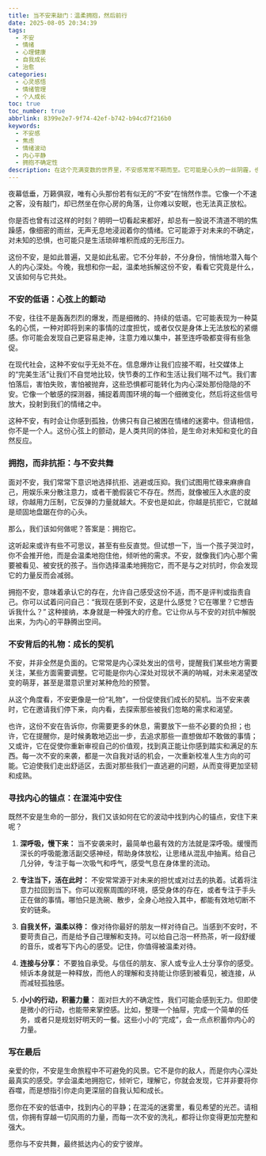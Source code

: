 ```yaml
---
title: 当不安来敲门：温柔拥抱，然后前行
date: 2025-08-05 20:34:39
tags:
  - 不安
  - 情绪
  - 心理健康
  - 自我成长
  - 治愈
categories:
  - 心灵感悟
  - 情绪管理
  - 个人成长
toc: true
toc_number: true
abbrlink: 8399e2e7-9f74-42ef-b742-b94cd7f216b0
keywords:
  - 不安感
  - 焦虑
  - 情绪波动
  - 内心平静
  - 拥抱不确定性
description: 在这个充满变数的世界里，不安感常常不期而至。它可能是心头的一丝阴霾，也可能是深夜里辗转反侧的思绪。这篇文章将带你温柔地探索不安的本质，学会如何与它共处，甚至从中汲取成长的力量，最终找到内心的平静与希望。
---
```


夜幕低垂，万籁俱寂，唯有心头那份若有似无的“不安”在悄然作祟。它像一个不速之客，没有敲门，却已然坐在你心房的角落，让你难以安眠，也无法真正放松。

你是否也曾有过这样的时刻？明明一切看起来都好，却总有一股说不清道不明的焦躁感，像细密的雨丝，无声无息地浸润着你的情绪。它可能源于对未来的不确定，对未知的恐惧，也可能只是生活琐碎堆积而成的无形压力。

这份不安，是如此普遍，又是如此私密。它不分年龄，不分身份，悄悄地潜入每个人的内心深处。今晚，我想和你一起，温柔地拆解这份不安，看看它究竟是什么，又该如何与它共处。

### 不安的低语：心弦上的颤动

不安，往往不是轰轰烈烈的爆发，而是细微的、持续的低语。它可能表现为一种莫名的心慌，一种对即将到来的事情的过度担忧，或者仅仅是身体上无法放松的紧绷感。你可能会发现自己更容易走神，注意力难以集中，甚至连呼吸都变得有些急促。

在现代社会，这种不安似乎无处不在。信息爆炸让我们应接不暇，社交媒体上的“完美生活”让我们不自觉地比较，快节奏的工作和生活让我们喘不过气。我们害怕落后，害怕失败，害怕被抛弃，这些恐惧都可能转化为内心深处那份隐隐的不安。它像一个敏感的探测器，捕捉着周围环境的每一个细微变化，然后将这些信号放大，投射到我们的情绪之中。

这种不安，有时会让你感到孤独，仿佛只有自己被困在情绪的迷雾中。但请相信，你不是一个人。这份心弦上的颤动，是人类共同的体验，是生命对未知和变化的自然反应。

### 拥抱，而非抗拒：与不安共舞

面对不安，我们常常下意识地选择抗拒、逃避或压抑。我们试图用忙碌来麻痹自己，用娱乐来分散注意力，或者干脆假装它不存在。然而，就像被压入水底的皮球，你越用力压制，它反弹的力量就越大。不安也是如此，你越是抗拒它，它就越是顽固地盘踞在你的心头。

那么，我们该如何做呢？答案是：拥抱它。

这听起来或许有些不可思议，甚至有些反直觉。但试想一下，当一个孩子哭泣时，你不会推开他，而是会温柔地抱住他，倾听他的需求。不安，就像我们内心那个需要被看见、被安抚的孩子。当你选择温柔地拥抱它，而不是与之对抗时，你会发现它的力量反而会减弱。

拥抱不安，意味着承认它的存在，允许自己感受这份不适，而不是评判或指责自己。你可以试着问问自己：“我现在感到不安，这是什么感觉？它在哪里？它想告诉我什么？” 这种接纳，本身就是一种强大的疗愈。它让你从与不安的对抗中解脱出来，为内心的平静腾出空间。

### 不安背后的礼物：成长的契机

不安，并非全然是负面的。它常常是内心深处发出的信号，提醒我们某些地方需要关注，某些方面需要调整。它可能是你内心深处对现状不满的呐喊，对未来渴望改变的萌芽，甚至是潜意识里对某种危险的预警。

从这个角度看，不安更像是一份“礼物”，一份促使我们成长的契机。当不安来袭时，它在邀请我们停下来，向内看，去探索那些被我们忽略的需求和渴望。

也许，这份不安在告诉你，你需要更多的休息，需要放下一些不必要的负担；也许，它在提醒你，是时候勇敢地迈出一步，去追求那些一直想做却不敢做的事情；又或许，它在促使你重新审视自己的价值观，找到真正能让你感到踏实和满足的东西。每一次不安的来袭，都是一次自我对话的机会，一次重新校准人生方向的可能。它迫使我们走出舒适区，去面对那些我们一直逃避的问题，从而变得更加坚韧和成熟。

### 寻找内心的锚点：在混沌中安住

既然不安是生命的一部分，我们又该如何在它的波动中找到内心的锚点，安住下来呢？

1.  **深呼吸，慢下来：** 当不安袭来时，最简单也最有效的方法就是深呼吸。缓慢而深长的呼吸能激活副交感神经，帮助身体放松，让思绪从混乱中抽离。给自己几分钟，专注于每一次吸气和呼气，感受气息在身体里的流动。

2.  **专注当下，活在此时：** 不安常常源于对未来的担忧或对过去的执着。试着将注意力拉回到当下。你可以观察周围的环境，感受身体的存在，或者专注于手头正在做的事情。哪怕只是洗碗、散步，全身心地投入其中，都能有效地切断不安的链条。

3.  **自我关怀，温柔以待：** 像对待你最好的朋友一样对待自己。当感到不安时，不要苛责自己，而是给予自己理解和支持。可以给自己泡一杯热茶，听一段舒缓的音乐，或者写下内心的感受。记住，你值得被温柔对待。

4.  **连接与分享：** 不要独自承受。与信任的朋友、家人或专业人士分享你的感受。倾诉本身就是一种释放，而他人的理解和支持能让你感到被看见，被连接，从而减轻孤独感。

5.  **小小的行动，积蓄力量：** 面对巨大的不确定性，我们可能会感到无力。但即使是微小的行动，也能带来掌控感。比如，整理一个抽屉，完成一个简单的任务，或者只是规划好明天的一餐。这些小小的“完成”，会一点点积蓄你内心的力量。

### 写在最后

亲爱的你，不安是生命旅程中不可避免的风景。它不是你的敌人，而是你内心深处最真实的感受。学会温柔地拥抱它，倾听它，理解它，你就会发现，它并非要将你吞噬，而是想指引你走向更深层的自我认知和成长。

愿你在不安的低语中，找到内心的平静；在混沌的迷雾里，看见希望的光芒。请相信，你拥有穿越一切风雨的力量，而每一次不安的洗礼，都将让你变得更加完整和强大。

愿你与不安共舞，最终抵达内心的安宁彼岸。